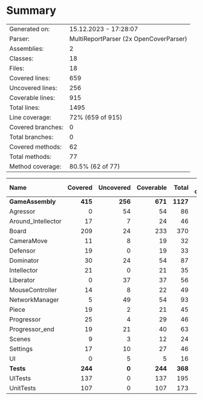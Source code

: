 ﻿# Summary
|||
|:---|:---|
| Generated on: | 15.12.2023 - 17:28:07 |
| Parser: | MultiReportParser (2x OpenCoverParser) |
| Assemblies: | 2 |
| Classes: | 18 |
| Files: | 18 |
| Covered lines: | 659 |
| Uncovered lines: | 256 |
| Coverable lines: | 915 |
| Total lines: | 1495 |
| Line coverage: | 72% (659 of 915) |
| Covered branches: | 0 |
| Total branches: | 0 |
| Covered methods: | 62 |
| Total methods: | 77 |
| Method coverage: | 80.5% (62 of 77) |

|**Name**|**Covered**|**Uncovered**|**Coverable**|**Total**|**Line coverage**|**Covered**|**Total**|**Branch coverage**|**Covered**|**Total**|**Method coverage**|
|:---|---:|---:|---:|---:|---:|---:|---:|---:|---:|---:|---:|
|**GameAssembly**|**415**|**256**|**671**|**1127**|**61.8%**|**0**|**0**|****|**44**|**59**|**74.5%**|
|Agressor|0|54|54|86|0%|0|0||0|1|0%|
|Around_Intellector|17|7|24|46|70.8%|0|0||3|3|100%|
|Board|209|24|233|370|89.6%|0|0||17|19|89.4%|
|CameraMove|11|8|19|32|57.8%|0|0||2|2|100%|
|Defensor|19|0|19|33|100%|0|0||1|1|100%|
|Dominator|30|24|54|87|55.5%|0|0||1|1|100%|
|Intellector|21|0|21|35|100%|0|0||1|1|100%|
|Liberator|0|37|37|56|0%|0|0||0|1|0%|
|MouseController|14|8|22|49|63.6%|0|0||3|3|100%|
|NetworkManager|5|49|54|93|9.2%|0|0||2|6|33.3%|
|Piece|19|2|21|45|90.4%|0|0||3|3|100%|
|Progressor|25|4|29|46|86.2%|0|0||1|1|100%|
|Progressor_end|19|21|40|63|47.5%|0|0||3|3|100%|
|Scenes|9|3|12|24|75%|0|0||2|3|66.6%|
|Settings|17|10|27|46|62.9%|0|0||5|10|50%|
|UI|0|5|5|16|0%|0|0||0|1|0%|
|**Tests**|**244**|**0**|**244**|**368**|**100%**|**0**|**0**|****|**18**|**18**|**100%**|
|UITests|137|0|137|195|100%|0|0||7|7|100%|
|UnitTests|107|0|107|173|100%|0|0||11|11|100%|
